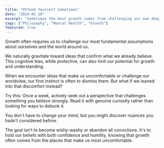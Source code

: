 ```yaml
---
title: "Offend Yourself Sometimes"
date: "2024-01-10"
excerpt: "Sometimes the most growth comes from challenging our own deeply held beliefs and assumptions."
tags: ["Philosophy", "Mental Health", "Growth"]
featured: true
---
```


Growth often requires us to challenge our most fundamental assumptions about ourselves and the world around us.

We naturally gravitate toward ideas that confirm what we already believe. This cognitive bias, while protective, can also limit our potential for growth and understanding.

When we encounter ideas that make us uncomfortable or challenge our worldview, our first instinct is often to dismiss them. But what if we leaned into that discomfort instead?

Try this: Once a week, actively seek out a perspective that challenges something you believe strongly. Read it with genuine curiosity rather than looking for ways to debunk it.

You don't have to change your mind, but you might discover nuances you hadn't considered before.

The goal isn't to become wishy-washy or abandon all convictions. It's to hold our beliefs with both confidence and humility, knowing that growth often comes from the places that make us most uncomfortable.
